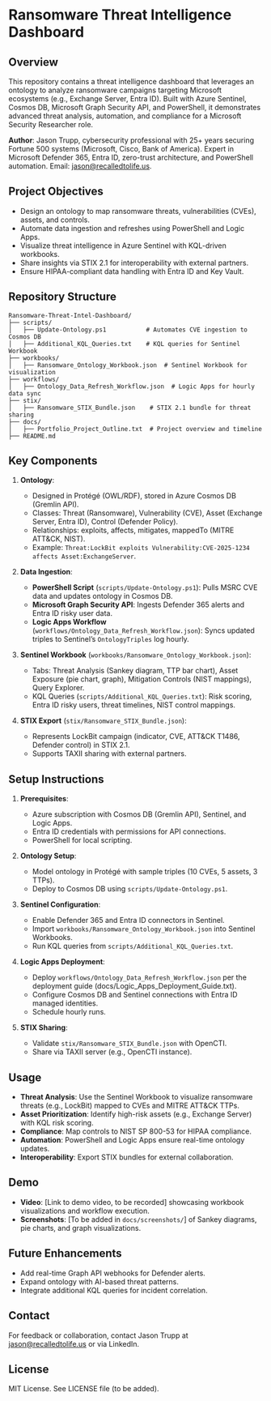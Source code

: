 # Ransomware Threat Intelligence Dashboard

## Overview
This repository contains a threat intelligence dashboard that leverages an ontology to analyze ransomware campaigns targeting Microsoft ecosystems (e.g., Exchange Server, Entra ID). Built with Azure Sentinel, Cosmos DB, Microsoft Graph Security API, and PowerShell, it demonstrates advanced threat analysis, automation, and compliance for a Microsoft Security Researcher role.

**Author**: Jason Trupp, cybersecurity professional with 25+ years securing Fortune 500 systems (Microsoft, Cisco, Bank of America). Expert in Microsoft Defender 365, Entra ID, zero-trust architecture, and PowerShell automation. Email: jason@recalledtolife.us.

## Project Objectives
- Design an ontology to map ransomware threats, vulnerabilities (CVEs), assets, and controls.
- Automate data ingestion and refreshes using PowerShell and Logic Apps.
- Visualize threat intelligence in Azure Sentinel with KQL-driven workbooks.
- Share insights via STIX 2.1 for interoperability with external partners.
- Ensure HIPAA-compliant data handling with Entra ID and Key Vault.

## Repository Structure
```
Ransomware-Threat-Intel-Dashboard/
├── scripts/
│   ├── Update-Ontology.ps1           # Automates CVE ingestion to Cosmos DB
│   ├── Additional_KQL_Queries.txt    # KQL queries for Sentinel Workbook
├── workbooks/
│   ├── Ransomware_Ontology_Workbook.json  # Sentinel Workbook for visualization
├── workflows/
│   ├── Ontology_Data_Refresh_Workflow.json  # Logic Apps for hourly data sync
├── stix/
│   ├── Ransomware_STIX_Bundle.json    # STIX 2.1 bundle for threat sharing
├── docs/
│   ├── Portfolio_Project_Outline.txt  # Project overview and timeline
├── README.md
```

## Key Components
1. **Ontology**:
   - Designed in Protégé (OWL/RDF), stored in Azure Cosmos DB (Gremlin API).
   - Classes: Threat (Ransomware), Vulnerability (CVE), Asset (Exchange Server, Entra ID), Control (Defender Policy).
   - Relationships: exploits, affects, mitigates, mappedTo (MITRE ATT&CK, NIST).
   - Example: `Threat:LockBit exploits Vulnerability:CVE-2025-1234 affects Asset:ExchangeServer`.

2. **Data Ingestion**:
   - **PowerShell Script** (`scripts/Update-Ontology.ps1`): Pulls MSRC CVE data and updates ontology in Cosmos DB.
   - **Microsoft Graph Security API**: Ingests Defender 365 alerts and Entra ID risky user data.
   - **Logic Apps Workflow** (`workflows/Ontology_Data_Refresh_Workflow.json`): Syncs updated triples to Sentinel’s `OntologyTriples` log hourly.

3. **Sentinel Workbook** (`workbooks/Ransomware_Ontology_Workbook.json`):
   - Tabs: Threat Analysis (Sankey diagram, TTP bar chart), Asset Exposure (pie chart, graph), Mitigation Controls (NIST mappings), Query Explorer.
   - KQL Queries (`scripts/Additional_KQL_Queries.txt`): Risk scoring, Entra ID risky users, threat timelines, NIST control mappings.

4. **STIX Export** (`stix/Ransomware_STIX_Bundle.json`):
   - Represents LockBit campaign (indicator, CVE, ATT&CK T1486, Defender control) in STIX 2.1.
   - Supports TAXII sharing with external partners.

## Setup Instructions
1. **Prerequisites**:
   - Azure subscription with Cosmos DB (Gremlin API), Sentinel, and Logic Apps.
   - Entra ID credentials with permissions for API connections.
   - PowerShell for local scripting.

2. **Ontology Setup**:
   - Model ontology in Protégé with sample triples (10 CVEs, 5 assets, 3 TTPs).
   - Deploy to Cosmos DB using `scripts/Update-Ontology.ps1`.

3. **Sentinel Configuration**:
   - Enable Defender 365 and Entra ID connectors in Sentinel.
   - Import `workbooks/Ransomware_Ontology_Workbook.json` into Sentinel Workbooks.
   - Run KQL queries from `scripts/Additional_KQL_Queries.txt`.

4. **Logic Apps Deployment**:
   - Deploy `workflows/Ontology_Data_Refresh_Workflow.json` per the deployment guide (docs/Logic_Apps_Deployment_Guide.txt).
   - Configure Cosmos DB and Sentinel connections with Entra ID managed identities.
   - Schedule hourly runs.

5. **STIX Sharing**:
   - Validate `stix/Ransomware_STIX_Bundle.json` with OpenCTI.
   - Share via TAXII server (e.g., OpenCTI instance).

## Usage
- **Threat Analysis**: Use the Sentinel Workbook to visualize ransomware threats (e.g., LockBit) mapped to CVEs and MITRE ATT&CK TTPs.
- **Asset Prioritization**: Identify high-risk assets (e.g., Exchange Server) with KQL risk scoring.
- **Compliance**: Map controls to NIST SP 800-53 for HIPAA compliance.
- **Automation**: PowerShell and Logic Apps ensure real-time ontology updates.
- **Interoperability**: Export STIX bundles for external collaboration.

## Demo
- **Video**: [Link to demo video, to be recorded] showcasing workbook visualizations and workflow execution.
- **Screenshots**: [To be added in `docs/screenshots/`] of Sankey diagrams, pie charts, and graph visualizations.

## Future Enhancements
- Add real-time Graph API webhooks for Defender alerts.
- Expand ontology with AI-based threat patterns.
- Integrate additional KQL queries for incident correlation.

## Contact
For feedback or collaboration, contact Jason Trupp at jason@recalledtolife.us or via LinkedIn.

## License
MIT License. See LICENSE file (to be added).